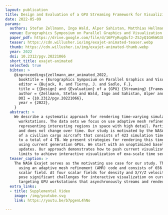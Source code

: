 ```yaml
---
layout: publication
title: Design and Evaluation of a GPU Streaming Framework for Visualizing Time-Varying AMR Data
date: 2022-05-09
params:
  authors: Stefan Zellmann, Ingo Wald, Alper Sahistan, Matthias Hellmann, Will Usher
  venue: Eurographics Symposium on Parallel Graphics and Visualization
  paper_pdf: https://drive.google.com/file/d/16PYyRugQufJ-ZSJyQ1GHhWG3856hOpsc/view?usp=sharing
  teaser: https://cdn.willusher.io/img/exajet-animated-teaser.webp
  thumb: https://cdn.willusher.io/img/exajet-animated-thumb.webp
  year: 2022
  doi: 10.2312/pgv.20221066
  short_title: exajet-animated
  selected: true
  bibtex: >
    @inproceedings{zellmann_amr_animated_2022,
      booktitle = {Eurographics Symposium on Parallel Graphics and Visualization},
      editor = {Bujack, R. and Tierny, J. and Sadlo, F.},
      title = {{Design} and {Evaluation} of a {GPU} {Streaming} {Framework} for {Visualizing} {Time}-{Varying} {AMR} {Data}},
      author = {Zellmann, Stefan and Wald, Ingo and Sahistan, Alper and Hellmann, Matthias and Usher, Will},
      DOI = {10.2312/pgv.20221066},
      year = {2022},
    }
  abstract: >
    We describe a systematic approach for rendering time-varying simulation data produced by exa-scale simulations, using GPU
      workstations. The data sets we focus on use adaptive mesh refinement (AMR) to overcome memory bandwidth limitations by
      representing interesting regions in space with high detail. Particularly, our focus is on data sets where the AMR hierarchy is fixed
      and does not change over time. Our study is motivated by the NASA Exajet, a large computational fluid dynamics simulation
      of a civilian cargo aircraft that consists of 423 simulation time steps, each storing 2.5 GB of data per scalar field, amounting
      to a total of 4 TB. We present strategies for rendering this time series data set with smooth animation and at interactive rates
      using current generation GPUs. We start with an unoptimized baseline and step by step extend that to support fast streaming
      updates. Our approach demonstrates how to push current visualization workstations and modern visualization APIs to their
      limits to achieve interactive visualization of exa-scale time series data sets.
  teaser_caption: >
    The NASA Exajet serves as the motivating use case for our study. The large computational fluid dynamics data set was computed
      using an adaptive mesh refinement (AMR) code and consists of 656 million cells and 423 time steps. Each time step stores 2.5 GB of data per
      scalar field. At four scalar fields for density and X/Y/Z velocity components, the full time series occupies over 4 TB. Data sets such as these
      pose significant challenges for interactive visualization on current GPU workstations. We present and evaluate a prototypical framework
      targeting GPU workstations that asynchronously streams and renders such data sets at interactive rates and with high quality.
  extra_links:
  - title: Supplemental Video
    image: /img/youtube.svg
    link: https://youtu.be/b7pgenL4hNo

---
```

